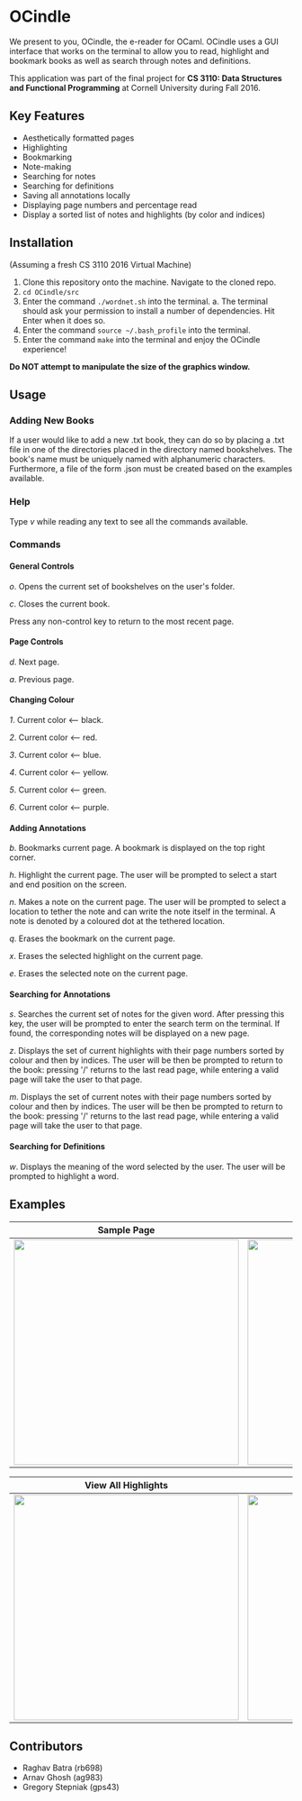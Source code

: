 # OCindle
We present to you, OCindle, the e-reader for OCaml. OCindle uses a GUI interface that works on the terminal to allow you to read, highlight and bookmark books as well as search through notes and definitions. 

This application was part of the final project for __CS 3110: Data Structures and Functional Programming__ at Cornell University during Fall 2016. 

## Key Features
* Aesthetically formatted pages
* Highlighting
* Bookmarking
* Note-making
* Searching for notes
* Searching for definitions
* Saving all annotations locally
* Displaying page numbers and percentage read
* Display a sorted list of notes and highlights (by color and indices)

## Installation
(Assuming a fresh CS 3110 2016 Virtual Machine)

1. Clone this repository onto the machine. Navigate to the cloned repo.
2. `cd OCindle/src`
3. Enter the command `./wordnet.sh` into the terminal.
   a. The terminal should ask your permission to install a number of dependencies.
      Hit Enter when it does so.
4. Enter the command `source ~/.bash_profile` into the terminal.
5. Enter the command `make` into the terminal and enjoy the OCindle experience!

__Do NOT attempt to manipulate the size of the graphics window.__

## Usage

### Adding New Books
If a user would like to add a new .txt book, they can do so
by placing a .txt file in one of the directories placed in the directory named bookshelves.
The book's name <bookname> must be uniquely named with alphanumeric characters.
Furthermore, a file of the form <bookname>.json must be created based on the examples
available.

### Help
Type _v_ while reading any text to see all the commands available. 

### Commands

#### General Controls
_o_. Opens the current set of bookshelves on the user's folder.

_c_. Closes the current book.

Press any non-control key to return to the most recent page.

#### Page Controls
_d_. Next page.

_a_. Previous page.

#### Changing Colour
_1_. Current color <-- black. 

_2_. Current color <-- red. 

_3_. Current color <-- blue. 

_4_. Current color <-- yellow. 

_5_. Current color <-- green. 

_6_. Current color <-- purple.

#### Adding Annotations
_b_. Bookmarks current page. A bookmark is displayed on the top right corner.

_h_. Highlight the current page. The user will be prompted to select a start and end position on the screen. 

_n_. Makes a note on the current page. The user will be prompted to select a location to tether the note and can write the note itself in the terminal. A note is denoted by a coloured dot at the tethered location. 

_q_. Erases the bookmark on the current page. 

_x_. Erases the selected highlight on the current page. 

_e_. Erases the selected note on the current page. 

#### Searching for Annotations
 _s_. Searches the current set of notes for the given word. After pressing this key, the user will be prompted to enter the search term on the terminal. If found, the corresponding notes will be displayed on a new page. 

 _z_. Displays the set of current highlights with their page numbers sorted by colour and then by indices. The user will be then be prompted to return to the book: pressing '/' returns to the last read page, while entering a valid page will take the user to that page.

 _m_. Displays the set of current notes with their page numbers sorted by colour and then by indices. The user will be then be prompted to return to the book: pressing '/' returns to the last read page, while entering a valid page will take the user to that page.

#### Searching for Definitions
 _w_. Displays the meaning of the word selected by the user. The user will be prompted to highlight a word.
 
 ## Examples
 | Sample Page | Highlights Added |
 | ----------- | ---------------- |
 | <img src="https://github.com/garnav/OCindle/blob/master/images/page.PNG" width="400"> | <img src="https://github.com/garnav/OCindle/blob/master/images/highlights.PNG" width="400"> |
 
 | View All Highlights | Search for Definitions |
 | ------------------- | ---------------------- |
 | <img src="https://github.com/garnav/OCindle/blob/master/images/Sorted_highlights.PNG" width="400"> | <img src="https://github.com/garnav/OCindle/blob/master/images/Dictionary.PNG" width="400"> |
 
 ## Contributors
* Raghav Batra (rb698)
* Arnav Ghosh (ag983)
* Gregory Stepniak (gps43)
